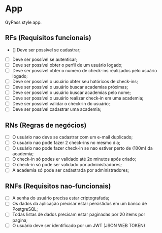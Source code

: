 # App
GyPass style app.
## RFs (Requisitos funcionais)
- [] Deve ser possível se cadastrar;
- [ ] Deve ser possível se autenticar;
- [ ] Deve ser possível obter o perfil de um usuário logado;
- [ ] Deve ser possível obter o numero de check-ins realizados pelo usuário logado;
- [ ] Deve ser possível o usuário obter seu hatóricos de check-ins;
- [ ] Deve ser possível o usuário buscar academias próximas;
- [ ] Deve ser possível o usuário buscar academias pelo nome;
- [ ] Deve ser possível o usuário realizar check-in em uma academia;
- [ ] Deve ser possível validar o check-in do usuário;
- [ ] Deve ser possível cadastrar uma academia;
## RNs (Regras de negócios)
- [ ] O usuário nao deve se cadastrar com um e-mail duplicado;
- [ ] O usuário nao pode fazer 2 check-ins no mesmo dia;
- [ ] O usuário nao pode fazer check-in se nao estiver perto de (100m) da academia;
- [ ] O check-in só podes er validado até 2o minutos após criado;
- [ ] O check-in só pode ser validado por administradores;
- [ ] A academia só pode ser cadastrada por administradores;
## RNFs (Requisitos nao-funcionais)
- [ ] A senha do usuário precisa estar criptografada;
- [ ] Os dados da aplicação precisar estar persistidos em um banco de PostgreSQL;
- [ ] Todas listas de dados precisam estar paginadas por 20 items por pagina;
- [ ] O usuário deve ser identificado por um JWT (JSON WEB TOKEN)
